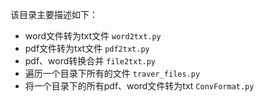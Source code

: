 该目录主要描述如下：

- word文件转为txt文件 `word2txt.py`
- pdf文件转为txt文件 `pdf2txt.py`
- pdf、word转换合并 `file2txt.py`
- 遍历一个目录下所有的文件 `traver_files.py`
- 将一个目录下的所有pdf、word文件转为txt `ConvFormat.py`
